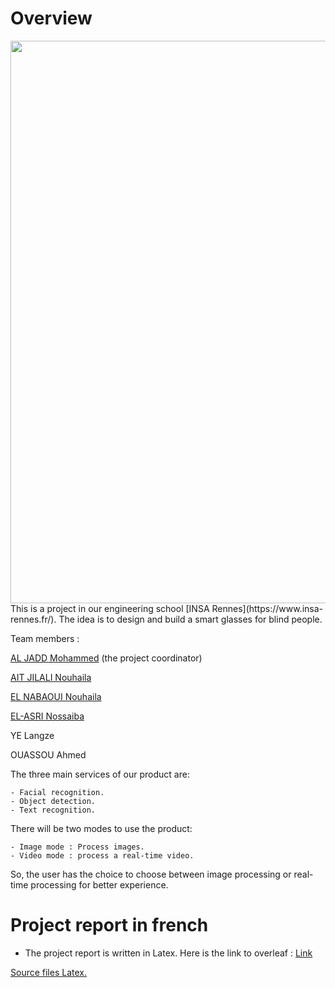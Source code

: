 # Overview
<img src="https://github.com/mohammedAljadd/smart-glasses/blob/main/smart-glasses-design.jpg" width="900">
This is a project in our engineering school [INSA Rennes](https://www.insa-rennes.fr/). The idea is to design and build a smart glasses for blind people.

Team members :

[AL JADD Mohammed](https://www.linkedin.com/in/aljadd/) (the project coordinator)

[AIT JILALI Nouhaila](https://www.linkedin.com/in/nouhaila-ait-jilali-a751951b7/)

[EL NABAOUI Nouhaila](https://www.linkedin.com/in/nouhaila-el-nabaoui-b43b8b19b/)

[EL-ASRI Nossaiba](https://www.linkedin.com/in/nossaiba-el-asri-725b331b2/)

YE Langze

OUASSOU Ahmed

The three main services of our product are:
    
    - Facial recognition.
    - Object detection.
    - Text recognition.

There will be two modes to use the product:

    - Image mode : Process images. 
    - Video mode : process a real-time video.

So, the user has the choice to choose between image processing or real-time processing for better experience.  












# Project report in french

- The project report is written in Latex. Here is the link to overleaf : <a href="https://www.overleaf.com/project/61e4b995b878196c857a475c" target="_blank">Link</a>

<a href="https://github.com/mohammedAljadd/iEars/tree/main/Project%20report%20in%20Latex" target="_blank">Source files Latex.</a>



